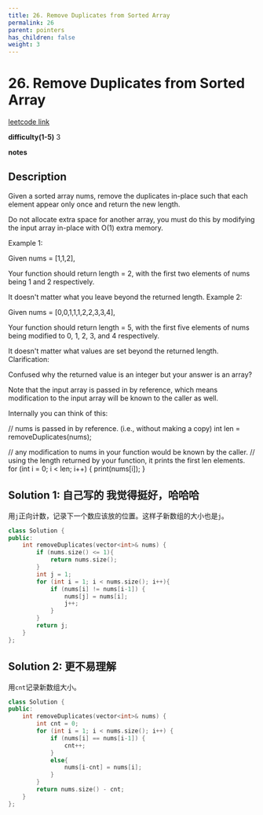 ```yaml
---
title: 26. Remove Duplicates from Sorted Array
permalink: 26
parent: pointers
has_children: false
weight: 3
---
```

# 26. Remove Duplicates from Sorted Array
[leetcode link](https://leetcode.com/problems/remove-duplicates-from-sorted-array/)

**difficulty(1-5)** 
3

**notes**   

## Description
Given a sorted array nums, remove the duplicates in-place such that each element appear only once and return the new length.

Do not allocate extra space for another array, you must do this by modifying the input array in-place with O(1) extra memory.

Example 1:

Given nums = [1,1,2],

Your function should return length = 2, with the first two elements of nums being 1 and 2 respectively.

It doesn't matter what you leave beyond the returned length.
Example 2:

Given nums = [0,0,1,1,1,2,2,3,3,4],

Your function should return length = 5, with the first five elements of nums being modified to 0, 1, 2, 3, and 4 respectively.

It doesn't matter what values are set beyond the returned length.
Clarification:

Confused why the returned value is an integer but your answer is an array?

Note that the input array is passed in by reference, which means modification to the input array will be known to the caller as well.

Internally you can think of this:

// nums is passed in by reference. (i.e., without making a copy)
int len = removeDuplicates(nums);

// any modification to nums in your function would be known by the caller.
// using the length returned by your function, it prints the first len elements.
for (int i = 0; i < len; i++) {
    print(nums[i]);
}

## Solution 1: 自己写的 我觉得挺好，哈哈哈
用`j`正向计数，记录下一个数应该放的位置。这样子新数组的大小也是`j`。

```c++
class Solution {
public:
    int removeDuplicates(vector<int>& nums) {
        if (nums.size() <= 1){
            return nums.size();
        }
        int j = 1;
        for (int i = 1; i < nums.size(); i++){
            if (nums[i] != nums[i-1]) {
                nums[j] = nums[i];
                j++;
            }
        }
        return j;
    }
};
```

## Solution 2: 更不易理解
用`cnt`记录新数组大小。

```c++
class Solution {
public:
    int removeDuplicates(vector<int>& nums) {
        int cnt = 0;
        for (int i = 1; i < nums.size(); i++) {
            if (nums[i] == nums[i-1]) {
                cnt++;
            }
            else{
                nums[i-cnt] = nums[i];
            }
        }
        return nums.size() - cnt;
    }
};
```

<!-- 
Default label
{: .label }

Blue label
{: .label .label-blue }

Stable
{: .label .label-green }

New release
{: .label .label-purple }

Coming soon
{: .label .label-yellow }

Deprecated
{: .label .label-red } -->
